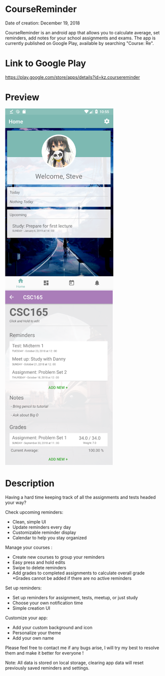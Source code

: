 # CourseReminder

Date of creation: December 19, 2018

CourseReminder is an android app that allows you to calculate average, set reminders, add notes
for your school assignments and exams. The app is currently published on Google Play, available 
by searching "Course: Re".

# Link to Google Play
https://play.google.com/store/apps/details?id=kz.coursereminder

# Preview
![Alt text](promotion_pics/Capture11.PNG?raw=true "Home Screen")
![Alt text](promotion_pics/Capture2.PNG?raw=true "Course")

# Description 
Having a hard time keeping track of all the assignments and tests headed your way?

Check upcoming reminders: 
- Clean, simple UI 
- Update reminders every day 
- Customizable reminder display 
- Calendar to help you stay organized

Manage your courses : 
- Create new courses to group your reminders
- Easy press and hold edits 
- Swipe to delete reminders
- Add grades to completed assignments to calculate overall grade
*Grades cannot be added if there are no active reminders 

Set up reminders:
- Set up reminders for assignment, tests, meetup, or just study
- Choose your own notification time
- Simple creation UI 

Customize your app:
- Add your custom background and icon
- Personalize your theme
- Add your own name 

Please feel free to contact me if any bugs arise, I will try my best to resolve them and make it better for everyone ! 

Note: All data is stored on local storage, clearing app data will reset previously saved reminders and settings.
